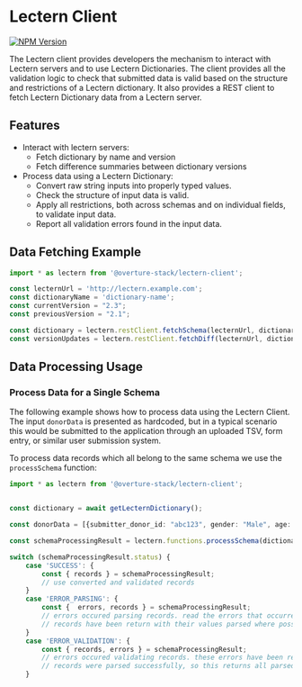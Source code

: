 # Lectern Client

[![NPM Version](https://img.shields.io/npm/v/@overture-stack/lectern-client?color=%23cb3837&style=for-the-badge&logo=npm)](https://www.npmjs.com/package/@overture-stack/lectern-client)

The Lectern client provides developers the mechanism to interact with Lectern servers and to use Lectern Dictionaries. The client provides all the validation logic to check that submitted data is valid based on the structure and restrictions of a Lectern dictionary. It also provides a REST client to fetch Lectern Dictionary data from a Lectern server.

## Features
- Interact with lectern servers:
  - Fetch dictionary by name and version
  - Fetch difference summaries between dictionary versions
- Process data using a Lectern Dictionary:
  - Convert raw string inputs into properly typed values.
  - Check the structure of input data is valid.
  - Apply all restrictions, both across schemas and on individual fields, to validate input data.
  - Report all validation errors found in the input data.


## Data Fetching Example

```ts
import * as lectern from '@overture-stack/lectern-client';

const lecternUrl = 'http://lectern.example.com';
const dictionaryName = 'dictionary-name';
const currentVersion = "2.3";
const previousVersion = "2.1";

const dictionary = lectern.restClient.fetchSchema(lecternUrl, dictionaryName, currentVersion);
const versionUpdates = lectern.restClient.fetchDiff(lecternUrl, dictionaryName, currentVersion, previousVersion);
```

## Data Processing Usage

### Process Data for a Single Schema

The following example shows how to process data using the Lectern Client. The input `donorData` is presented as hardcoded, but in a typical scenario this would be submitted to the application through an uploaded TSV, form entry, or similar user submission system.

To process data records which all belong to the same schema we use the `processSchema` function:

```ts
import * as lectern from '@overture-stack/lectern-client';


const dictionary = await getLecternDictionary();

const donorData = [{submitter_donor_id: "abc123", gender: "Male", age: "28"}, {submitter_donor_id: "def456", gender: "Female", age: "37"}]

const schemaProcessingResult = lectern.functions.processSchema(dictionary, "donors", donorData);

switch (schemaProcessingResult.status) {
	case 'SUCCESS': {
		const { records } = schemaProcessingResult;
		// use converted and validated records
	}
	case 'ERROR_PARSING': {
		const {  errors, records } = schemaProcessingResult;
		// errors occured parsing records. read the errors that occurred
		// records have been return with their values parsed where possible. If an error occurred, the original input string value is returned
	}
	case 'ERROR_VALIDATION': {
		const { records, errors } = schemaProcessingResult;
		// errors occured validating records. these errors have been returned
		// records were parsed successfully, so this returns all parsed records
	}
```
